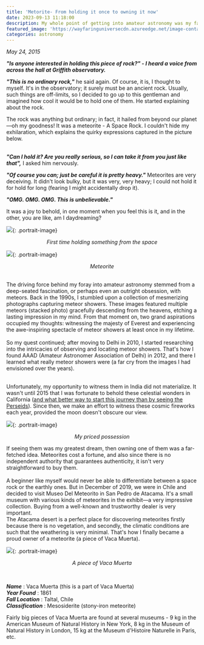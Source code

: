 ```yaml
---
title: 'Metorite- From holding it once to owning it now'
date: 2023-09-13 11:18:00
description: My whole point of getting into amateur astronomy was my fascination, no actually obsession, for meteors. Back in the 90s, I saw some pictures of meteor showers. It was one of those stacked photos which had multiple meteors falling from the sky. So my brain had only registered that image of the showers. My two biggest dreams were to see Everest and meteor showers at least once in my lifetime. So my quest continued; after moving to Delhi in 2010, I started researching how to watch them and where to see them. That's how I found AAAD (Amateur Astronomer Association of Delhi) in 2012, and there I learned what really meteor showers were( not the picture I had imagined all those years). Unfortunately, I didn't get a chance to see them in India, and it was finally in 2015 I was fortunate enough to see them in California (and what better way to start this journey than seeing the Perseids). Now every year, at least we try to catch these celestial fireworks if there is no moon.
featured_image: 'https://wayfaringuniversecdn.azureedge.net/image-container/thumbnails/astronomy/meteoritethumbnail.jpg'
categories: astronomy
---
```


*May 24, 2015*


***"Is anyone interested in holding this piece of rock?" - I heard a voice from across the hall at Griffith observatory.***


***"This is no ordinary rock,"*** he said again. Of course, it is, I thought to myself. It's in the observatory; it surely must be an ancient rock. Usually, such things are off-limits, so I decided to go up to this gentleman and imagined how cool it would be to hold one of them. He started explaining about the rock.<br>

The rock was anything but ordinary; in fact, it hailed from beyond our planet—oh my goodness! It was a meteorite - A Space Rock. I couldn't hide my exhilaration, which explains the quirky expressions captured in the picture below.<br><br>

***"Can I hold it? Are you really serious, so I can take it from you just like that",*** I asked him nervously.<br>

***"Of course you can; just be careful it is pretty heavy."*** Meteorites are very deceiving. It didn't look bulky, but it was very, very heavy; I could not hold it for hold for long (fearing I might accidentally drop it).<br>

***"OMG. OMG. OMG. This is unbelievable."***<br>

It was a joy to behold, in one moment when you feel this is it, and in the other, you are like, am I daydreaming?<br>


![]({{site.data.settings.basic_settings.cdn_url}}/astronomy/meteorite/holdingspacerock.jpg){: .portrait-image}
*<center class="image-caption">First time holding something from the space</center>*

![]({{site.data.settings.basic_settings.cdn_url}}/astronomy/meteorite/meteorite.jpg){: .portrait-image}
*<center class="image-caption">Meteorite</center>*

<br>
The driving force behind my foray into amateur astronomy stemmed from a deep-seated fascination, or perhaps even an outright obsession, with meteors. Back in the 1990s, I stumbled upon a collection of mesmerizing photographs capturing meteor showers. These images featured multiple meteors (stacked photo) gracefully descending from the heavens, etching a lasting impression in my mind. From that moment on, two grand aspirations occupied my thoughts: witnessing the majesty of Everest and experiencing the awe-inspiring spectacle of meteor showers at least once in my lifetime.<br><br>
So my quest continued; after moving to Delhi in 2010, I started researching into the intricacies of observing and locating meteor showers. That's how I found AAAD (Amateur Astronomer Association of Delhi) in 2012, and there I learned what really meteor showers were (a far cry from the images I had envisioned over the years). <br><br>

Unfortunately, my opportunity to witness them in India did not materialize. It wasn't until 2015 that I was fortunate to behold these celestial wonders in California ([and what better way to start this journey than by seeing the Perseids](https://wayfaringuniverse.com/astronomy/perseids-over-the-years)). Since then, we make an effort to witness these cosmic fireworks each year, provided the moon doesn't obscure our view.<br>

![]({{site.data.settings.basic_settings.cdn_url}}/astronomy/meteorite/holdingmeteorite.jpg){: .portrait-image}
*<center class="image-caption">My priced possession</center>*

If seeing them was my greatest dream, then owning one of them was a far-fetched idea. Meteorites cost a fortune, and also since there is no independent authority that guarantees authenticity, it isn't very straightforward to buy them.
<br><br>
A beginner like myself would never be able to differentiate between a space rock or the earthly ones. But in December of 2019, we were in Chile and decided to visit Museo Del Meteorito in San Pedro de Atacama. It's a small museum with various kinds of meteorites in the exhibit—a very impressive collection. Buying from a well-known and trustworthy dealer is very important. <br>
The Atacama desert is a perfect place for discovering meteorites firstly because there is no vegetation, and secondly, the climatic conditions are such that the weathering is very minimal. That's how I finally became a  proud owner of a meteorite (a piece of Vaca Muerta).<br>


![]({{site.data.settings.basic_settings.cdn_url}}/astronomy/meteorite/spacerock.jpg){: .portrait-image}
*<center class="image-caption">A piece of Vaca Muerta</center>*

<br>

***Name*** : Vaca Muerta (this is a part of Vaca Muerta)<br>
***Year Found*** : 1861<br>
***Fall Location*** : Taltal, Chile<br>
***Classification*** : Mesosiderite (stony-iron meteorite)<br>

Fairly big pieces of Vaca Muerta are found at several museums - 9 kg in the American Museum of Natural History in New York, 8 kg in the Museum of Natural History in London, 15 kg at the Museum d'Histoire Naturelle in Paris, etc.
